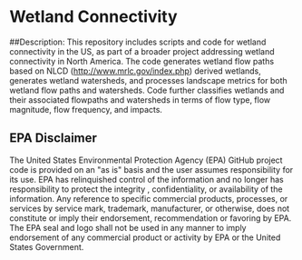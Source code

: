 # Wetland Connectivity

##Description: 
This repository includes scripts and code for wetland connectivity in the US, as part of a broader project addressing wetland connectivity in North America.  The code generates wetland flow paths based on NLCD (http://www.mrlc.gov/index.php) derived wetlands, generates wetland watersheds, and processes landscape metrics for both wetland flow paths and watersheds.  Code further classifies wetlands and their associated flowpaths and watersheds in terms of flow type, flow magnitude, flow frequency, and impacts.

## EPA Disclaimer
The United States Environmental Protection Agency (EPA) GitHub project code is provided on an "as is" basis and the user assumes responsibility for its use.  EPA has relinquished control of the information and no longer has responsibility to protect the integrity , confidentiality, or availability of the information.  Any reference to specific commercial products, processes, or services by service mark, trademark, manufacturer, or otherwise, does not constitute or imply their endorsement, recommendation or favoring by EPA.  The EPA seal and logo shall not be used in any manner to imply endorsement of any commercial product or activity by EPA or the United States Government.



